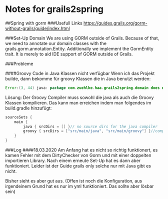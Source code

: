 # Notes for grails2spring
##Spring with gorm
###Usefull Links
https://guides.grails.org/gorm-without-grails/guide/index.html

###Set-Up Domain
We are using GORM outside of Grails. Because of that, we need to annotate our domain classes with the grails.gorm.annotation.Entity. Additionally we implement the GormEntity trait. It is merely to aid IDE support of GORM outside of Grails.

###Probleme

####Groovy Code in Java Klassen nicht verfügbar
Wenn ich das Projekt builde, dann bekomme für groovy Klassen die in Java benutzt werden:
````java
Error:(3, 44) java: package com.zuehlke.haa.grails2spring.domain does not exist
`````
Lösung:
Der Groovy Compiler muss sowohl die java als auch die Groovy Klassen kompilieren.
Das kann man erreichen indem man folgendes im build.gradle hinzufügt:
```groovy
sourceSets {
    main {
        java { srcDirs = [] }// no source dirs for the java compiler
        groovy { srcDirs = ["src/main/java", "src/main/groovy"] }//compile everything in src/ with groovyc
    }
}
```

###Log
####18.03.2020
Am Anfang hat es nicht so richtig funktionert, es kamen Fehler mit dem DirtyChecker von Gorm und mit einer doppelten importieren Library.
Nach einem erneute Set-Up hat es dann aber funktioniert. Leider ist der Guide grails only solche nur mit Java gibt es nicht.

Bisher sieht es aber gut aus. (Offen ist noch die Konfiguration, aus irgendeinem Grund hat es nur im yml funktioniert. Das sollte aber lösbar sein)